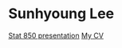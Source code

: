 # Sunhyoung Lee

[Stat 850 presentation](https://github.com/stat850-unl/11-presentation-sunhyoung-lee/blob/master/Lee_presentation_beamer.pdf)
[My CV](https://sunhyoung-lee.github.io/Lee_CV.pdf)
